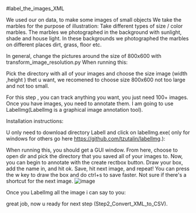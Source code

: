 #label_the_images_XML


We used our on data, to make some images of small objects
We take the marbles for the purpose of illustration:
Take different types of size / color marbles.
The marbles we photographed in the background with sunlight, shade and house light.
In these backgrounds we photographed the marbles on different places dirt, grass, floor etc.

In general, change the pictures around the size of 800x600 with transform_image_resolution.py 
When running this:

Pick the directory with all of your images and choose the size image (width ,height ) thet u want,
we recomened to choose size  800x600  not too large and not too small.


For this step , you can track anything you want, you just need 100+ images. Once you have images, you need to annotate them.
I am going to use LabelImg(LabelImg is a graphical image annotation tool).


Installation instructions:

U only need to download directory LabelI and click on labelImg.exe( only for windows for others go here https://github.com/tzutalin/labelImg.): 


When running this, you should get a GUI window. From here, choose to open dir and pick the directory that you saved all of your images to. Now, you can begin to annotate with the create rectbox button. Draw your box, add the name in, and hit ok. Save, hit next image, and repeat! You can press the w key to draw the box and do ctrl+s to save faster. Not sure if there's a shortcut for the next image.
![image](https://user-images.githubusercontent.com/56115477/149636550-9f5c8b3f-1624-4585-a0b1-84abb072b006.png)


Once you LabelImg all the image i can say to you: 

great job, now u ready for next step (Step2_Convert_XML_to_CSV).
